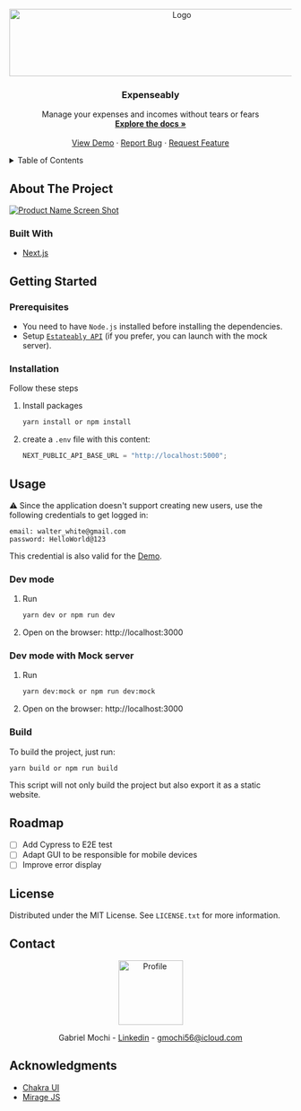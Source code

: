 <div id="top"></div>

<!-- PROJECT LOGO -->
<br />
<div align="center">
  <a href="https://github.com/GabrielMochi/expenseably-app-web">
    <img src="https://i.imgur.com/MUmCoKc.png" alt="Logo" width="600" height="120">
  </a>

  <h3 align="center">Expenseably</h3>

  <p align="center">
    Manage your expenses and incomes without tears or fears
    <br />
    <a href="https://github.com/GabrielMochi/expenseably-app-web"><strong>Explore the docs »</strong></a>
    <br />
    <br />
    <a href="https://extenseably.com/">View Demo</a>
    ·
    <a href="https://github.com/GabrielMochi/expenseably-app-web/issues">Report Bug</a>
    ·
    <a href="https://github.com/GabrielMochi/expenseably-app-web/issues">Request Feature</a>
  </p>
</div>

<!-- TABLE OF CONTENTS -->
<details>
  <summary>Table of Contents</summary>
  <ol>
    <li>
      <a href="#about-the-project">About The Project</a>
      <ul>
        <li><a href="#built-with">Built With</a></li>
      </ul>
    </li>
    <li>
      <a href="#getting-started">Getting Started</a>
      <ul>
        <li><a href="#prerequisites">Prerequisites</a></li>
        <li><a href="#installation">Installation</a></li>
      </ul>
    </li>
    <li>
      <a href="#usage">Usage</a>
      <ul>
        <li><a href="#dev-mode">Dev mode</a></li>
        <li><a href="#dev-mode-with-mock-server">Dev mode with mock server</a></li>
        <li><a href="#build">Build</a></li>
      </ul>
    </li>
    <li><a href="#roadmap">Roadmap</a></li>
    <li><a href="#license">License</a></li>
    <li><a href="#contact">Contact</a></li>
    <li><a href="#acknowledgments">Acknowledgments</a></li>
  </ol>
</details>

<!-- ABOUT THE PROJECT -->

## About The Project

[![Product Name Screen Shot][product-screenshot]](https://i.imgur.com/BdKPiO4.png)

### Built With

- [Next.js](https://nextjs.org/)

<!-- GETTING STARTED -->

## Getting Started

### Prerequisites

- You need to have `Node.js` installed before installing the dependencies.
- Setup [`Estateably API`](https://github.com/GabrielMochi/expenseably-api) (if you prefer, you can launch with the mock server).

### Installation

Follow these steps

1. Install packages
   ```sh
   yarn install or npm install
   ```
2. create a `.env` file with this content:
   ```js
   NEXT_PUBLIC_API_BASE_URL = "http://localhost:5000";
   ```

<!-- USAGE EXAMPLES -->

## Usage

⚠️ Since the application doesn't support creating new users, use the following credentials to get logged in:

```
email: walter_white@gmail.com
password: HelloWorld@123
```

This credential is also valid for the [Demo](https://extenseably.com/).

### Dev mode

1. Run
   ```sh
   yarn dev or npm run dev
   ```
2. Open on the browser: http://localhost:3000

### Dev mode with Mock server

1. Run
   ```sh
   yarn dev:mock or npm run dev:mock
   ```
2. Open on the browser: http://localhost:3000

### Build

To build the project, just run:

```sh
yarn build or npm run build
```

This script will not only build the project but also export it as a static website.

<!-- ROADMAP -->

## Roadmap

- [ ] Add Cypress to E2E test
- [ ] Adapt GUI to be responsible for mobile devices
- [ ] Improve error display

<!-- LICENSE -->

## License

Distributed under the MIT License. See `LICENSE.txt` for more information.

<!-- CONTACT -->

## Contact

<div align="center">
  <img src="https://avatars.githubusercontent.com/u/20032634?v=4" alt="Profile" width="115" height="115">
  
  <br />

Gabriel Mochi - [Linkedin](https://www.linkedin.com/in/gabriel-mochi/) - gmochi56@icloud.com

</div>

<!-- ACKNOWLEDGMENTS -->

## Acknowledgments

- [Chakra UI](https://chakra-ui.com)
- [Mirage JS](https://miragejs.com/)

<!-- MARKDOWN LINKS & IMAGES -->
<!-- https://www.markdownguide.org/basic-syntax/#reference-style-links -->

[product-screenshot]: https://i.imgur.com/BdKPiO4.png
